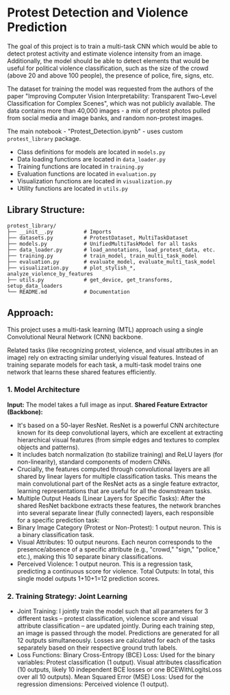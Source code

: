 # Protest Detection and Violence Prediction

The goal of this project is to train a multi-task CNN which would be able to detect protest activity and estimate violence intensity from an image. Additionally, the model should be able to detect elements that would be useful for political violence classification, such as the size of the crowd (above 20 and above 100 people), the presence of police, fire, signs, etc.

The dataset for training the model was requested from the authors of the paper "Improving Computer Vision Interpretability: Transparent Two-Level Classification for Complex Scenes", which was not publicly available. The data contains more than 40,000 images - a mix of protest photos pulled from social media and image banks, and random non-protest images.

The main notebook - "Protest_Detection.ipynb" - uses custom `protest_library` package.

- Class definitions for models are located in `models.py`
- Data loading functions are located in `data_loader.py`
- Training functions are located in `training.py`
- Evaluation functions are located in `evaluation.py`
- Visualization functions are located in `visualization.py`
- Utility functions are located in `utils.py`

## Library Structure:
```
protest_library/
├── __init__.py          # Imports
├── datasets.py          # ProtestDataset, MultiTaskDataset
├── models.py            # UnifiedMultiTaskModel for all tasks
├── data_loader.py       # load_annotations, load_protest_data, etc.
├── training.py          # train_model, train_multi_task_model
├── evaluation.py        # evaluate_model, evaluate_multi_task_model
├── visualization.py     # plot_stylish_*, analyze_violence_by_features
├── utils.py             # get_device, get_transforms, setup_data_loaders
└── README.md            # Documentation
```

## Approach:

This project uses a multi-task learning (MTL) approach using a single Convolutional Neural Network (CNN) backbone.

Related tasks (like recognizing protest, violence, and visual attributes in an image) rely on extracting similar underlying visual features. Instead of training separate models for each task, a multi-task model trains one network that learns these shared features efficiently.

### 1. Model Architecture
**Input:** The model takes a full image as input.
**Shared Feature Extractor (Backbone):**
- It's based on a 50-layer ResNet. ResNet is a powerful CNN architecture known for its deep convolutional layers, which are excellent at extracting hierarchical visual features (from simple edges and textures to complex objects and patterns).
- It includes batch normalization (to stabilize training) and ReLU layers (for non-linearity), standard components of modern CNNs.
- Crucially, the features computed through convolutional layers are all shared by linear layers for multiple classification tasks. This means the main convolutional part of the ResNet acts as a single feature extractor, learning representations that are useful for all the downstream tasks.
- Multiple Output Heads (Linear Layers for Specific Tasks): After the shared ResNet backbone extracts these features, the network branches into several separate linear (fully connected) layers, each responsible for a specific prediction task:
- Binary Image Category (Protest or Non-Protest): 1 output neuron. This is a binary classification task.
- Visual Attributes: 10 output neurons. Each neuron corresponds to the presence/absence of a specific attribute (e.g., "crowd," "sign," "police," etc.), making this 10 separate binary classifications.
- Perceived Violence: 1 output neuron. This is a regression task, predicting a continuous score for violence.
Total Outputs: In total, this single model outputs 1+10+1=12 prediction scores.

### 2. Training Strategy: Joint Learning
- Joint Training: I jointly train the model such that all parameters for 3 different tasks – protest classification, violence score and visual attribute classification – are updated jointly.
During each training step, an image is passed through the model.
Predictions are generated for all 12 outputs simultaneously.
Losses are calculated for each of the tasks separately based on their respective ground truth labels.
- Loss Functions:
Binary Cross-Entropy (BCE) Loss: Used for the binary variables:
Protest classification (1 output).
Visual attributes classification (10 outputs, likely 10 independent BCE losses or one BCEWithLogitsLoss over all 10 outputs).
Mean Squared Error (MSE) Loss: Used for the regression dimensions:
Perceived violence (1 output).
